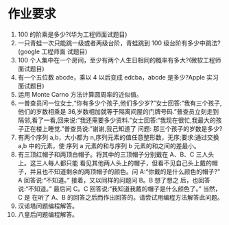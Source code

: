 # 作业要求
1. 100 的阶乘是多少?(华为工程师面试题目)
2.  一只青蛙一次只能跳一级或者两级台阶，青蛙跳到 100 级台阶有多少中跳法?(google 工程师面 试题目)
3. 100 个人集中在一个房间，至少有两个人生日相同的概率有多大?(微软工程师面试题目) 
4. 有一个五位数 abcde，乘以 4 以后变成 edcba，abcde 是多少?Apple 实习面试题目)
5. 运用 Monte Carno 方法计算圆周率的近似值。
6. 一普查员问一位女士,“你有多少个孩子,他们多少岁?”女士回答:“我有三个孩子,他们的岁数相乘是 36,岁数相加就等于隔离间屋的门牌号码.”普查员立刻走到隔邻,看了一看,回来说:”我还需要多少资料.”女士回答:“我现在很忙,我最大的孩子正在楼上睡觉.”普查员说:”谢谢,我己知道了 问题: 那三个孩子的岁数是多少?
7. 有两个序列 a,b，大小都为 n,序列元素的值任意整形数，无序;要求:通过交换 a,b 中的元素，使 序列 a 元素的和与序列 b 元素的和之间的差最小。
8. 有三顶红帽子和两顶白帽子。将其中的三顶帽子分别戴在 A、B、C 三人头上。这三人每人都只能 看见其他两人头上的帽子，但看不见自己头上戴的帽子，并且也不知道剩余的两顶帽子的颜色。问 A:“你戴的是什么颜色的帽子?” A 回答说:“不知道。” 接着，又以同样的问题问 B。B 想了想之 后，也回答说:“不知道。” 最后问 C。C 回答说:“我知道我戴的帽子是什么颜色了。” 当然，C 是 在听了 A、B 的回答之后而作出回答的。请尝试用编程方法解答此问题。
9. 汉诺塔问题编程解答。 
10. 八皇后问题编程解答。